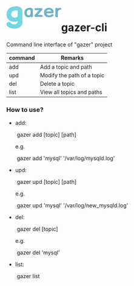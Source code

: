 <img src="README.assets/gazer-17417039661842.png" alt="gazer" style="zoom:38%;float:left;" />

# gazer-cli

Command line interface of "gazer" project

| command | Remarks                    |
| ------- | -------------------------- |
| add     | Add a topic and path       |
| upd     | Modify the path of a topic |
| del     | Delete a topic             |
| list    | View all topics and paths  |

### How to use?

- add:

  ​	gazer add [topic] [path]

  e.g.

  ​	gazer add 'mysql' '/var/log/mysqld.log'

- upd:

  ​	gazer upd [topic] [path]

  e.g.

  ​	gazer upd 'mysql' '/var/log/new_mysqld.log'

- del:

  ​	gazer del [topic]

  e.g.

  ​	gazer del 'mysql'

- list:

  ​	gazer list

